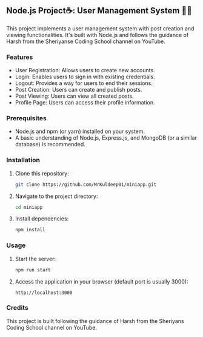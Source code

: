 ## Node.js Project☕: User Management System 🚀😎

This project implements a user management system with post creation and viewing functionalities. It's built with Node.js and follows the guidance of Harsh from the Sheriyanse Coding School channel on YouTube.

### Features

* User Registration: Allows users to create new accounts.
* Login: Enables users to sign in with existing credentials.
* Logout: Provides a way for users to end their sessions.
* Post Creation: Users can create and publish posts.
* Post Viewing: Users can view all created posts.
* Profile Page: Users can access their profile information.

### Prerequisites

* Node.js and npm (or yarn) installed on your system.
* A basic understanding of Node.js, Express.js, and MongoDB (or a similar database) is recommended.

### Installation

1. Clone this repository:

   ```bash
   git clone https://github.com/MrKuldeep01/miniapp.git
   ```

2. Navigate to the project directory:

   ```bash
   cd miniapp
   ```

3. Install dependencies:

   ```bash
   npm install
   ```

### Usage

1. Start the server:

   ```bash
   npm run start
   ```

2. Access the application in your browser (default port is usually 3000):

   ```
   http://localhost:3000
   ```

### Credits

This project is built following the guidance of Harsh from the Sheriyans Coding School channel on YouTube.
